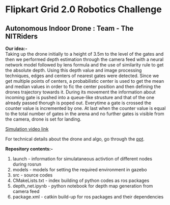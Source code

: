 # Flipkart Grid 2.0 Robotics Challenge
## Autonomous Indoor Drone : Team - **The NITRiders**

**Our idea:-** \
    Taking up the drone initially to a height of 3.5m to the level of the gates and then we performed depth estimation through the camera feed with a neural network model followed by lens formula and the use of similarity rule to get the absolute depth. Using this depth value and image processing techniques, edges and centers of nearest gates were detected. Since we get multiple points of centers, a probabilistic center is used to get the mean and median values in order to fic the center position and then defining the drones trajectory towards it. During its movement the information about incoming gate is pushed into a queue-like strusture and that of the one already passed thorugh is poped out. Everytime a gate is crossed the counter value is incremented by one. At last when the counter value is equal to the total number of gates in the arena and no further gates is visible from the camera, drone is set for landing.

[Simulation video link](https://drive.google.com/file/d/1_5pFgy062_ziBSoxh3qL18n-d43Pne-J/view?usp=sharing)

For technical details about the drone and algo, go through the [ppt](https://docs.google.com/presentation/d/1HJ_9uEvnynEv9PBw9aLZy6A6BK5sTCB6qvG3i1VdksU/edit?usp=sharing).

**Repository contents:-**  
1. launch           - information for simulataneous activtion of different nodes during rosrun  
2. models           - models for setting the required environment in gazebo  
3. src              - source codes  
4. CMakeLists.txt   - index building of python codes as ros packages  
5. depth_net.ipynb  - python notebook for depth map generation from camera feed  
6. package.xml      - catkin build-up for ros packages and their dependencies
